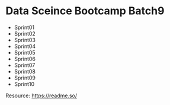 # Data Sceince Bootcamp Batch9
 
- Sprint01
- Sprint02
- Sprint03
- Sprint04
- Sprint05
- Sprint06
- Sprint07
- Sprint08
- Sprint09
- Sprint10

Resource: https://readme.so/